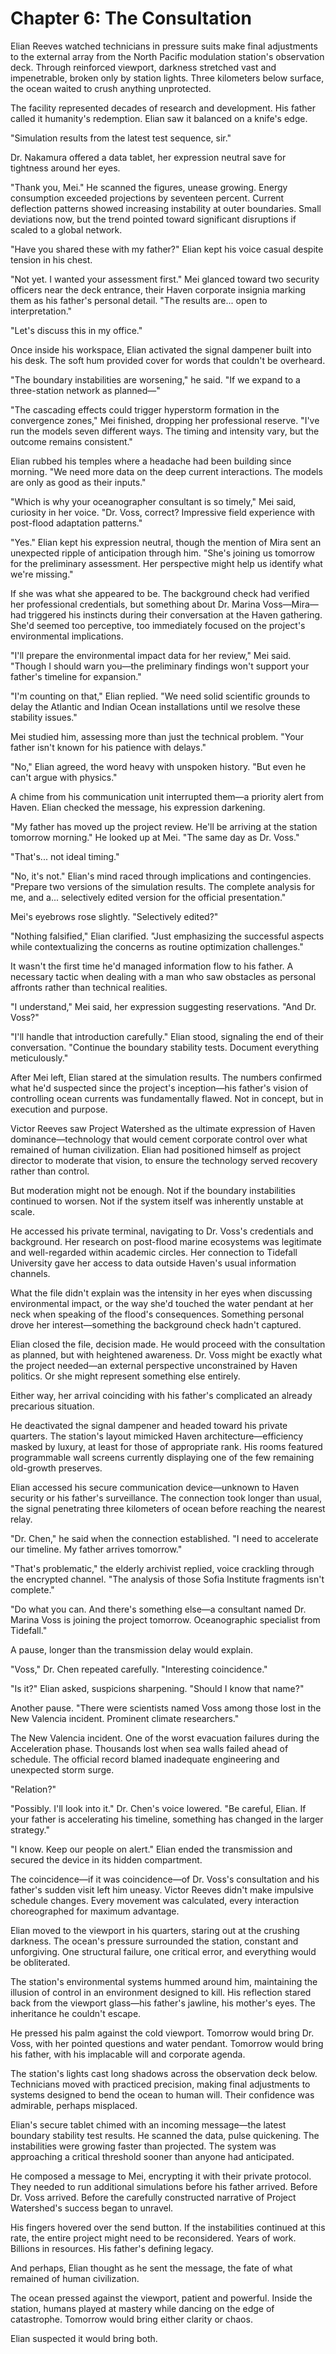 # Chapter 6: The Consultation

Elian Reeves watched technicians in pressure suits make final adjustments to the external array from the North Pacific modulation station's observation deck. Through reinforced viewport, darkness stretched vast and impenetrable, broken only by station lights. Three kilometers below surface, the ocean waited to crush anything unprotected.

The facility represented decades of research and development. His father called it humanity's redemption. Elian saw it balanced on a knife's edge.

"Simulation results from the latest test sequence, sir."

Dr. Nakamura offered a data tablet, her expression neutral save for tightness around her eyes.

"Thank you, Mei." He scanned the figures, unease growing. Energy consumption exceeded projections by seventeen percent. Current deflection patterns showed increasing instability at outer boundaries. Small deviations now, but the trend pointed toward significant disruptions if scaled to a global network.

"Have you shared these with my father?" Elian kept his voice casual despite tension in his chest.

"Not yet. I wanted your assessment first." Mei glanced toward two security officers near the deck entrance, their Haven corporate insignia marking them as his father's personal detail. "The results are... open to interpretation."

"Let's discuss this in my office."

Once inside his workspace, Elian activated the signal dampener built into his desk. The soft hum provided cover for words that couldn't be overheard.

"The boundary instabilities are worsening," he said. "If we expand to a three-station network as planned—"

"The cascading effects could trigger hyperstorm formation in the convergence zones," Mei finished, dropping her professional reserve. "I've run the models seven different ways. The timing and intensity vary, but the outcome remains consistent."

Elian rubbed his temples where a headache had been building since morning. "We need more data on the deep current interactions. The models are only as good as their inputs."

"Which is why your oceanographer consultant is so timely," Mei said, curiosity in her voice. "Dr. Voss, correct? Impressive field experience with post-flood adaptation patterns."

"Yes." Elian kept his expression neutral, though the mention of Mira sent an unexpected ripple of anticipation through him. "She's joining us tomorrow for the preliminary assessment. Her perspective might help us identify what we're missing."

If she was what she appeared to be. The background check had verified her professional credentials, but something about Dr. Marina Voss—Mira—had triggered his instincts during their conversation at the Haven gathering. She'd seemed too perceptive, too immediately focused on the project's environmental implications.

"I'll prepare the environmental impact data for her review," Mei said. "Though I should warn you—the preliminary findings won't support your father's timeline for expansion."

"I'm counting on that," Elian replied. "We need solid scientific grounds to delay the Atlantic and Indian Ocean installations until we resolve these stability issues."

Mei studied him, assessing more than just the technical problem. "Your father isn't known for his patience with delays."

"No," Elian agreed, the word heavy with unspoken history. "But even he can't argue with physics."

A chime from his communication unit interrupted them—a priority alert from Haven. Elian checked the message, his expression darkening.

"My father has moved up the project review. He'll be arriving at the station tomorrow morning." He looked up at Mei. "The same day as Dr. Voss."

"That's... not ideal timing."

"No, it's not." Elian's mind raced through implications and contingencies. "Prepare two versions of the simulation results. The complete analysis for me, and a... selectively edited version for the official presentation."

Mei's eyebrows rose slightly. "Selectively edited?"

"Nothing falsified," Elian clarified. "Just emphasizing the successful aspects while contextualizing the concerns as routine optimization challenges."

It wasn't the first time he'd managed information flow to his father. A necessary tactic when dealing with a man who saw obstacles as personal affronts rather than technical realities.

"I understand," Mei said, her expression suggesting reservations. "And Dr. Voss?"

"I'll handle that introduction carefully." Elian stood, signaling the end of their conversation. "Continue the boundary stability tests. Document everything meticulously."

After Mei left, Elian stared at the simulation results. The numbers confirmed what he'd suspected since the project's inception—his father's vision of controlling ocean currents was fundamentally flawed. Not in concept, but in execution and purpose.

Victor Reeves saw Project Watershed as the ultimate expression of Haven dominance—technology that would cement corporate control over what remained of human civilization. Elian had positioned himself as project director to moderate that vision, to ensure the technology served recovery rather than control.

But moderation might not be enough. Not if the boundary instabilities continued to worsen. Not if the system itself was inherently unstable at scale.

He accessed his private terminal, navigating to Dr. Voss's credentials and background. Her research on post-flood marine ecosystems was legitimate and well-regarded within academic circles. Her connection to Tidefall University gave her access to data outside Haven's usual information channels.

What the file didn't explain was the intensity in her eyes when discussing environmental impact, or the way she'd touched the water pendant at her neck when speaking of the flood's consequences. Something personal drove her interest—something the background check hadn't captured.

Elian closed the file, decision made. He would proceed with the consultation as planned, but with heightened awareness. Dr. Voss might be exactly what the project needed—an external perspective unconstrained by Haven politics. Or she might represent something else entirely.

Either way, her arrival coinciding with his father's complicated an already precarious situation.

He deactivated the signal dampener and headed toward his private quarters. The station's layout mimicked Haven architecture—efficiency masked by luxury, at least for those of appropriate rank. His rooms featured programmable wall screens currently displaying one of the few remaining old-growth preserves.

Elian accessed his secure communication device—unknown to Haven security or his father's surveillance. The connection took longer than usual, the signal penetrating three kilometers of ocean before reaching the nearest relay.

"Dr. Chen," he said when the connection established. "I need to accelerate our timeline. My father arrives tomorrow."

"That's problematic," the elderly archivist replied, voice crackling through the encrypted channel. "The analysis of those Sofia Institute fragments isn't complete."

"Do what you can. And there's something else—a consultant named Dr. Marina Voss is joining the project tomorrow. Oceanographic specialist from Tidefall."

A pause, longer than the transmission delay would explain.

"Voss," Dr. Chen repeated carefully. "Interesting coincidence."

"Is it?" Elian asked, suspicions sharpening. "Should I know that name?"

Another pause. "There were scientists named Voss among those lost in the New Valencia incident. Prominent climate researchers."

The New Valencia incident. One of the worst evacuation failures during the Acceleration phase. Thousands lost when sea walls failed ahead of schedule. The official record blamed inadequate engineering and unexpected storm surge.

"Relation?"

"Possibly. I'll look into it." Dr. Chen's voice lowered. "Be careful, Elian. If your father is accelerating his timeline, something has changed in the larger strategy."

"I know. Keep our people on alert." Elian ended the transmission and secured the device in its hidden compartment.

The coincidence—if it was coincidence—of Dr. Voss's consultation and his father's sudden visit left him uneasy. Victor Reeves didn't make impulsive schedule changes. Every movement was calculated, every interaction choreographed for maximum advantage.

Elian moved to the viewport in his quarters, staring out at the crushing darkness. The ocean's pressure surrounded the station, constant and unforgiving. One structural failure, one critical error, and everything would be obliterated.

The station's environmental systems hummed around him, maintaining the illusion of control in an environment designed to kill. His reflection stared back from the viewport glass—his father's jawline, his mother's eyes. The inheritance he couldn't escape.

He pressed his palm against the cold viewport. Tomorrow would bring Dr. Voss, with her pointed questions and water pendant. Tomorrow would bring his father, with his implacable will and corporate agenda.

The station's lights cast long shadows across the observation deck below. Technicians moved with practiced precision, making final adjustments to systems designed to bend the ocean to human will. Their confidence was admirable, perhaps misplaced.

Elian's secure tablet chimed with an incoming message—the latest boundary stability test results. He scanned the data, pulse quickening. The instabilities were growing faster than projected. The system was approaching a critical threshold sooner than anyone had anticipated.

He composed a message to Mei, encrypting it with their private protocol. They needed to run additional simulations before his father arrived. Before Dr. Voss arrived. Before the carefully constructed narrative of Project Watershed's success began to unravel.

His fingers hovered over the send button. If the instabilities continued at this rate, the entire project might need to be reconsidered. Years of work. Billions in resources. His father's defining legacy.

And perhaps, Elian thought as he sent the message, the fate of what remained of human civilization.

The ocean pressed against the viewport, patient and powerful. Inside the station, humans played at mastery while dancing on the edge of catastrophe. Tomorrow would bring either clarity or chaos.

Elian suspected it would bring both.
